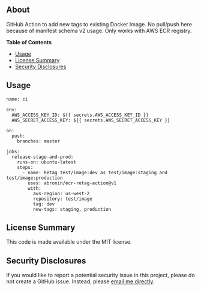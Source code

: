 ## About

GitHub Action to add new tags to existing Docker Image. No pull/push here because of manifest schema v2 usage. Only works with AWS ECR registry.

**Table of Contents**

<!-- toc -->

- [Usage](#usage)
- [License Summary](#license-summary)
- [Security Disclosures](#security-disclosures)

<!-- tocstop -->

## Usage

```
name: ci

env:
  AWS_ACCESS_KEY_ID: ${{ secrets.AWS_ACCESS_KEY_ID }}
  AWS_SECRET_ACCESS_KEY: ${{ secrets.AWS_SECRET_ACCESS_KEY }}

on:
  push:
    branches: master

jobs:
  release-stage-and-prod:
    runs-on: ubuntu-latest
    steps:
      - name: Retag test/image:dev as test/image:staging and test/image:production
        uses: abronin/ecr-retag-action@v1
        with:
          aws-region: us-west-2
          repository: test/image
          tag: dev
          new-tags: staging, production
```
## License Summary

This code is made available under the MIT license.

## Security Disclosures

If you would like to report a potential security issue in this project, please do not create a GitHub issue.  Instead, please [email me directly](mailto:abronin@gmail.com).
